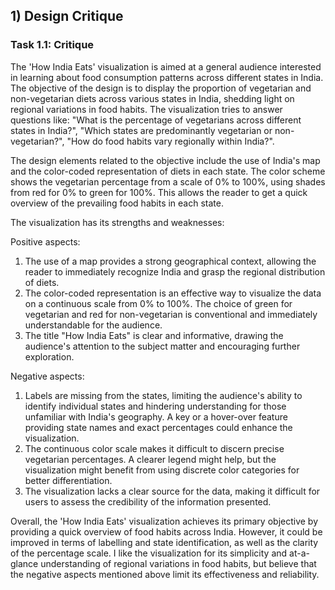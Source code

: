 ## 1) Design Critique 
### Task 1.1: Critique

The 'How India Eats' visualization is aimed at a general audience interested in learning about food consumption patterns across different states in India. The objective of the design is to display the proportion of vegetarian and non-vegetarian diets across various states in India, shedding light on regional variations in food habits. The visualization tries to answer questions like: "What is the percentage of vegetarians across different states in India?", "Which states are predominantly vegetarian or non-vegetarian?", "How do food habits vary regionally within India?".

The design elements related to the objective include the use of India's map and the color-coded representation of diets in each state. The color scheme shows the vegetarian percentage from a scale of 0% to 100%, using shades from red for 0% to green for 100%. This allows the reader to get a quick overview of the prevailing food habits in each state.

The visualization has its strengths and weaknesses:

Positive aspects:
1. The use of a map provides a strong geographical context, allowing the reader to immediately recognize India and grasp the regional distribution of diets.
2. The color-coded representation is an effective way to visualize the data on a continuous scale from 0% to 100%. The choice of green for vegetarian and red for non-vegetarian is conventional and immediately understandable for the audience.
3. The title "How India Eats" is clear and informative, drawing the audience's attention to the subject matter and encouraging further exploration.

Negative aspects:
1. Labels are missing from the states, limiting the audience's ability to identify individual states and hindering understanding for those unfamiliar with India's geography. A key or a hover-over feature providing state names and exact percentages could enhance the visualization.
2. The continuous color scale makes it difficult to discern precise vegetarian percentages. A clearer legend might help, but the visualization might benefit from using discrete color categories for better differentiation.
3. The visualization lacks a clear source for the data, making it difficult for users to assess the credibility of the information presented.

Overall, the 'How India Eats' visualization achieves its primary objective by providing a quick overview of food habits across India. However, it could be improved in terms of labelling and state identification, as well as the clarity of the percentage scale. I like the visualization for its simplicity and at-a-glance understanding of regional variations in food habits, but believe that the negative aspects mentioned above limit its effectiveness and reliability.